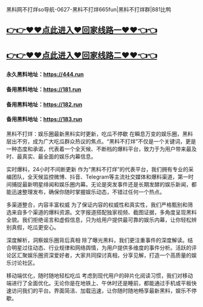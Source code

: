 黑料网不打烊so导航-0627-黑料不打烊665fun|黑料不打烊群|881比鸭

## [👉👉♥♥点此进入♥回家线路一♥♥👈👈](https://unpkg.com/182run/index.html)
## [👉👉♥♥点此进入♥回家线路二♥♥👈👈](https://unpkg.com/182-1run/index.html)

#### 永久黑料地址：https://444.run
#### 备用黑料地址：https://181.run
#### 备用黑料地址：https://182.run
#### 备用黑料地址：https://183.run

黑料不打烊：娱乐圈最新黑料实时更新，吃瓜不停歇
在瞬息万变的娱乐圈，黑料层出不穷，成为广大吃瓜群众热议的焦点。“黑料不打烊”不仅是一个关键词，更是一种态度和承诺，代表着一个全天候、不断档的爆料平台，致力于为用户带来最及时、最真实、最全面的娱乐内幕信息。

实时爆料，24小时不间断更新
作为“黑料不打烊”的代表平台，我们拥有专业的采编团队，全天候监控微博、抖音、Telegram等主流社交媒体和爆料渠道，第一时间捕捉最新明星绯闻和娱乐圈内幕。无论是突发事件还是长期发酵的娱乐新闻，都能迅速整理发布，确保你随时掌握娱乐动态，不错过任何一个热点。

多渠道整合，内容丰富权威
为了保证内容的权威性和真实性，我们严格甄别和筛选来自多个渠道的爆料资源。文字报道搭配独家视频、截图证据，多角度呈现黑料全貌。我们拒绝谣言和虚假信息，只为给用户提供最可靠的娱乐内幕，让你轻松辨别真假，吃瓜更安心。

深度解析，洞察娱乐圈背后真相
除了曝光黑料，我们更注重事件的深度解读。结合明星过往动态、行业规律和网络舆情，为用户提供多维度的事件分析。活跃的评论区汇聚娱乐圈资深爱好者，大家共同探讨真相，分享见解，打造一个高质量的娱乐讨论社区。

移动端优化，随时随地轻松吃瓜
考虑到现代用户的碎片化阅读习惯，我们对移动端进行了全面优化。无论你是在地铁上、午休时还是睡前，都能通过手机或平板快速访问我们的平台。界面简洁、加载迅速，让你随时随地畅享最新黑料，娱乐不停歇。
